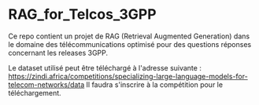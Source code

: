 # RAG_for_Telcos_3GPP
Ce repo contient un projet de RAG (Retrieval Augmented Generation) dans le domaine des télécommunications optimisé pour des questions réponses concernant les releases 3GPP.

Le dataset utilisé peut être téléchargé à l'adresse suivante : https://zindi.africa/competitions/specializing-large-language-models-for-telecom-networks/data Il faudra s'inscrire à la compétition pour le téléchargement.
